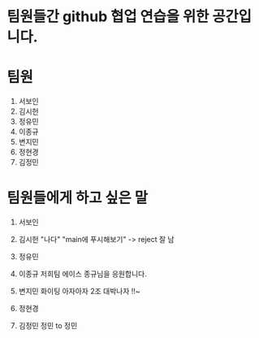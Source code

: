# 팀원들간 github 협업 연습을 위한 공간입니다.

# 팀원
1. 서보인
2. 김시헌
3. 정유민
4. 이종규
5. 변지민
6. 정현경
7. 김정민

# 팀원들에게 하고 싶은 말
1. 서보인

2. 김시헌 "나다" "main에 푸시해보기" -> reject 잘 남

3. 정유민

4. 이종규
저희팀 에이스 종규님을 응원합니다.

5. 변지민
화이팅 아자아자 2조 대박나자 !!~

6. 정현경

7. 김정민
    정민 to 정민
